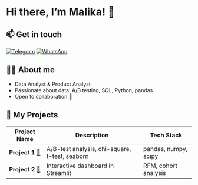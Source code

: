 # Hi there, I’m Malika! 👋

## 📫 Get in touch
[![Telegram][tg-badge]][tg] [![WhatsApp][wa-badge]][wa]


## 👩‍💻 About me
- Data Analyst & Product Analyst  
- Passionate about data: A/B testing, SQL, Python, pandas  
- Open to collaboration 🤝  

## 🚀 My Projects
| Project Name              | Description                                            | Tech Stack                   |
|---------------------------|--------------------------------------------------------|------------------------------|
| **Project 1** [🔗](https://colab.research.google.com/drive/1GkPtUFhMRaGijmaQ4vEJimKRtEGMtUDa#scrollTo=v9h-zwWaL4RT) | A/B-test analysis, chi-square, t-test, seaborn      | pandas, numpy, scipy         |
| **Project 2** [🔗](https://colab.research.google.com/drive/1qRAFFyvkyirwd65oFfoZ2xIkeGIwcrQT) | Interactive dashboard in Streamlit                    | RFM, cohort analysis            |



<!-- Badges -->
[tg-badge]: https://img.shields.io/badge/Telegram-0088CC?style=for-the-badge&logo=telegram&logoColor=white
[wa-badge]: https://img.shields.io/badge/WhatsApp-25D366?style=for-the-badge&logo=whatsapp&logoColor=white
[tg]: https://t.me/Kmalikaaa
[wa]: https://wa.me/77782091214
